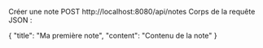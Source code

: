 Créer une note
POST http://localhost:8080/api/notes
Corps de la requête JSON :

{
"title": "Ma première note",
"content": "Contenu de la note"
}